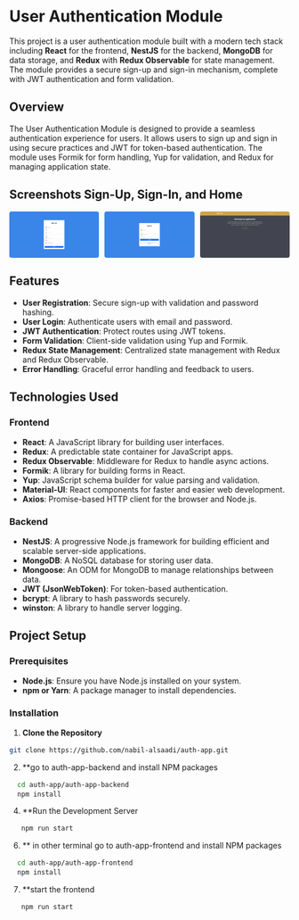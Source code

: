 # User Authentication Module

This project is a user authentication module built with a modern tech stack including **React** for the frontend, **NestJS** for the backend, **MongoDB** for data storage, and **Redux** with **Redux Observable** for state management. The module provides a secure sign-up and sign-in mechanism, complete with JWT authentication and form validation.


## Overview

The User Authentication Module is designed to provide a seamless authentication experience for users. It allows users to sign up and sign in using secure practices and JWT for token-based authentication. The module uses Formik for form handling, Yup for validation, and Redux for managing application state.

## Screenshots Sign-Up, Sign-In, and Home
<div style="display: flex; justify-content: space-between; align-items: center;">
  <img src="screenshots/signup.png" alt="Sign-Up Page" style="width: 32%; margin-right: 10px; border-radius: 4px;" />
  <img src="screenshots/signin.png" alt="Sign-In Page" style="width: 32%; margin-right: 10px; border-radius: 4px;" />
  <img src="screenshots/home.png" alt="User Profile" style="width: 32%; border-radius: 4px;" />
</div>

## Features

- **User Registration**: Secure sign-up with validation and password hashing.
- **User Login**: Authenticate users with email and password.
- **JWT Authentication**: Protect routes using JWT tokens.
- **Form Validation**: Client-side validation using Yup and Formik.
- **Redux State Management**: Centralized state management with Redux and Redux Observable.
- **Error Handling**: Graceful error handling and feedback to users.

## Technologies Used

### Frontend

- **React**: A JavaScript library for building user interfaces.
- **Redux**: A predictable state container for JavaScript apps.
- **Redux Observable**: Middleware for Redux to handle async actions.
- **Formik**: A library for building forms in React.
- **Yup**: JavaScript schema builder for value parsing and validation.
- **Material-UI**: React components for faster and easier web development.
- **Axios**: Promise-based HTTP client for the browser and Node.js.

### Backend

- **NestJS**: A progressive Node.js framework for building efficient and scalable server-side applications.
- **MongoDB**: A NoSQL database for storing user data.
- **Mongoose**: An ODM for MongoDB to manage relationships between data.
- **JWT (JsonWebToken)**: For token-based authentication.
- **bcrypt**: A library to hash passwords securely.
- **winston**: A library to handle server logging.


## Project Setup

### Prerequisites

- **Node.js**: Ensure you have Node.js installed on your system.
- **npm or Yarn**: A package manager to install dependencies.

### Installation

1. **Clone the Repository**
  ```sh
  git clone https://github.com/nabil-alsaadi/auth-app.git
  ```
2. **go to auth-app-backend and install NPM packages
```sh
  cd auth-app/auth-app-backend
  npm install
  ``` 
4. **Run the Development Server
```sh
   npm run start
   ```
6. ** in other terminal go to auth-app-frontend and install NPM packages
```sh
  cd auth-app/auth-app-frontend
  npm install
  ```
7. **start the frontend
```sh
   npm run start
   ```
   
